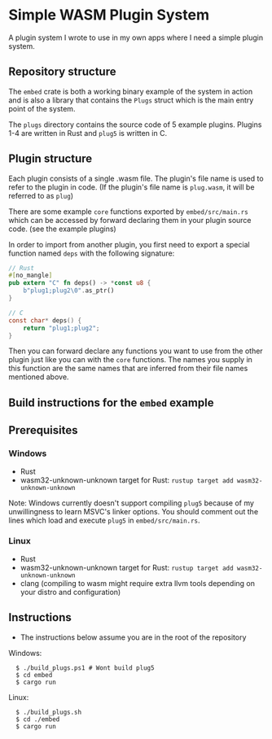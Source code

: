# Simple WASM Plugin System
A plugin system I wrote to use in my own apps where I need a simple plugin system. 

## Repository structure
The `embed` crate is both a working binary example of the system in action and is also a library that contains the `Plugs` struct which is the main entry point of the system.

The `plugs` directory contains the source code of 5 example plugins. Plugins 1-4 are written in Rust and `plug5` is written in C.

## Plugin structure
Each plugin consists of a single .wasm file. The plugin's file name is used to refer to the plugin in code. (If the plugin's file name is `plug.wasm`, it will be referred to as `plug`)

There are some example `core` functions exported by `embed/src/main.rs` which can be accessed by forward declaring them in your plugin source code. (see the example plugins)

In order to import from another plugin, you first need to export a special function named `deps` with the following signature:
```rs
// Rust
#[no_mangle]
pub extern "C" fn deps() -> *const u8 {
    b"plug1;plug2\0".as_ptr()
}
```
```c
// C
const char* deps() {
    return "plug1;plug2";
}
```
Then you can forward declare any functions you want to use from the other plugin just like you can with the `core` functions. The names you supply in this function are the same names that are inferred from their file names mentioned above.

## Build instructions for the `embed` example
## Prerequisites
### Windows
- Rust
- wasm32-unknown-unknown target for Rust: `rustup target add wasm32-unknown-unknown`

Note: Windows currently doesn't support compiling `plug5` because of my unwillingness to learn MSVC's linker options. You should comment out the lines which load and execute `plug5` in `embed/src/main.rs`.
### Linux
- Rust
- wasm32-unknown-unknown target for Rust: `rustup target add wasm32-unknown-unknown`
- clang (compiling to wasm might require extra llvm tools depending on your distro and configuration)


## Instructions
- The instructions below assume you are in the root of the repository

Windows:
```console
  $ ./build_plugs.ps1 # Wont build plug5
  $ cd embed
  $ cargo run
```

Linux:
```console
  $ ./build_plugs.sh
  $ cd ./embed
  $ cargo run
```

